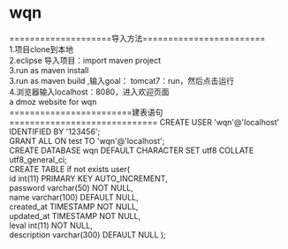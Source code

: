 # wqn
====================导入方法========================<br>
1.项目clone到本地<br>
2.eclipse 导入项目：import maven project<br>
3.run as maven install<br>
3.run as maven build ,输入goal： tomcat7：run，然后点击运行<br>
4.浏览器输入localhost：8080，进入欢迎页面<br>
a dmoz website for wqn<br>
========================建表语句=============================
CREATE USER 'wqn'@'localhost' IDENTIFIED BY '123456';<br>
GRANT ALL ON test TO 'wqn'@'localhost';<br>
 CREATE DATABASE wqn DEFAULT CHARACTER SET utf8 COLLATE utf8_general_ci;<br>
 CREATE TABLE if not exists user(<br>
  id int(11) PRIMARY KEY AUTO_INCREMENT,<br>
  password varchar(50) NOT NULL,<br>
  name varchar(100) DEFAULT NULL,<br>
  created_at TIMESTAMP NOT NULL,<br>
  updated_at TIMESTAMP NOT NULL,<br>
  leval int(11) NOT NULL,<br>
  description varchar(300) DEFAULT NULL
); <br>
